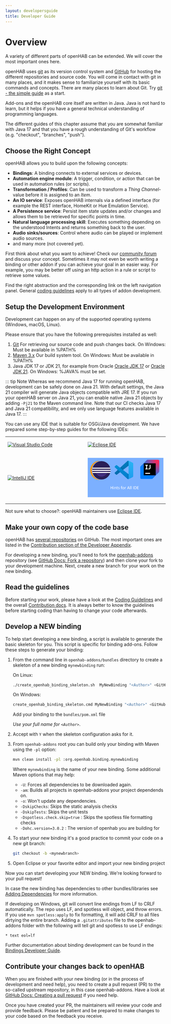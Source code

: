 ```yaml
---
layout: developersguide
title: Developer Guide
---
```


# Overview

A variety of different parts of openHAB can be extended.
We will cover the most important ones here.

openHAB uses [git](https://git-scm.com/) as its version control system and [GitHub](https://github.com/openhab) for hosting the different repositories and source code.
You will come in contact with git in many places, and it makes sense to familiarize yourself with its basic commands and concepts.
There are many places to learn about Git.
Try [git - the simple guide](https://rogerdudler.github.io/git-guide/) as a start.

Add-ons and the openHAB core itself are written in Java.
Java is not hard to learn, but it helps if you have a general technical understanding of programming languages.

The different guides of this chapter assume that you are somewhat familiar with Java 17 and that you have a rough understanding of Git's workflow (e.g. "checkout", "branches", "push").

## Choose the Right Concept

openHAB allows you to build upon the following concepts:

- **Bindings**: A binding connects to external services or devices.
- **Automation engine module**: A trigger, condition, or action that can be used in automation rules (or scripts).
- **Transformation / Profiles**: Can be used to transform a _Thing Channel_- value before it is assigned to an _Item_.
- **An IO service**: Exposes openHAB internals via a defined interface (for example the REST interface, HomeKit or Hue Emulation Service).
- **A Persistence service**: Persist item state updates and/or changes and allows them to be retrieved for specific points in time.
- **Natural language processing skill**:
  Executes something depending on the understood Intents and returns something back to the user.
- **Audio sinks/sources**:
  Control where audio can be played or implement audio sources.
- and many more (not covered yet).

First think about what you want to achieve! Check our [community forum](https://community.openhab.org)
and discuss your concept.
Sometimes it may not even be worth writing a binding or other addon if you can achieve your goal in an easier way.
For example, you may be better off using an http action in a rule or script to retrieve some values.

Find the right abstraction and the corresponding link on the left navigation panel.
General [coding guidelines](guidelines.html) apply to all types of addon development.

## Setup the Development Environment

Development can happen on any of the supported operating systems (Windows, macOS, Linux).

Please ensure that you have the following prerequisites installed as well:

1. [Git](https://git-scm.com/downloads) For retrieving our source code and push changes back. On Windows: Must be available in %PATH%
1. [Maven 3.x](https://maven.apache.org/download.cgi) Our build system tool. On Windows: Must be available in %PATH%
1. Java JDK 17 or JDK 21, for example from Oracle [Oracle JDK 17](https://www.oracle.com/java/technologies/javase/jdk17-archive-downloads.html) or [Oracle JDK 21](https://www.oracle.com/java/technologies/javase/jdk21-archive-downloads.html). On Windows: %JAVA% must be set.

::: tip Note
Whereas we recommend Java 17 for running openHAB, development can be safely done on Java 21.
With default settings, the Java 21 compiler will generate Java objects compatible with JRE 17.
If you run your openHAB server on Java 21, you can enable native Java 21 objects by adding `-Pj21` to the Maven command line.
Note that our CI checks Java 17 and Java 21 compatibility, and we only use language features available in Java 17.
:::

You can use any IDE that is suitable for OSGi/Java development.
We have prepared some step-by-step guides for the following IDEs:

<table style="width:100%">
<tr>
<td style="width:50%">

[![Visual Studio Code](./ide/images/vscode.jpg)](ide/vscode.html)

</td>
<td style="width:50%">

[![Eclipse IDE](./ide/images/eclipse.jpg)](ide/eclipse.html)

</td>
</tr>
<tr>
<td style="width:50%">

[![IntelliJ IDE](./ide/images/intellij.jpg)](ide/intellij.html)

</td>
<td style="width:50%">

[![Generic IDE](./ide/images/generic_ide.png)](ide/generic.html)

</table>

Not sure what to choose?: openHAB maintainers use [Eclipse IDE](https://wiki.eclipse.org/Eclipse_Installer).

## Make your own copy of the code base

openHAB has [several repositories](https://github.com/openhab) on GitHub.
The most important ones are listed in the [Contribution section of the Developer Appendix](contributing.html#the-repositories).

For developing a new binding, you'll need to fork the [openhab-addons](https://github.com/openhab/openhab-addons) repository (see [GitHub Docs: Fork a repository](https://docs.github.com/en/pull-requests/collaborating-with-pull-requests/working-with-forks/fork-a-repo)) and then clone your fork to your development machine.
Next, create a new branch for your work on the new binding.

## Read the guidelines

Before starting your work, please have a look at the [Coding Guidelines](guidelines.html) and the overall [Contribution docs](contributing.html).
It is always better to know the guidelines before starting coding than having to change your code afterwards.

## Develop a NEW binding

To help start developing a new binding, a script is available to generate the basic skeleton for you.
This script is specific for binding add-ons.
Follow these steps to generate your binding:

1. From the command line in `openhab-addons/bundles` directory to create a skeleton of a new binding `mynewbinding` run:

   On Linux:

    ```bash
    ./create_openhab_binding_skeleton.sh  MyNewBinding "<Author>" <GitHubUsername>
    ```

   On Windows:

    ```bash
    create_openhab_binding_skeleton.cmd MyNewBinding "<Author>" <GitHubUsername>
    ```

    Add your binding to the `bundles/pom.xml` file

    _Use your full name for `<Author>`_.

1. Accept with `Y` when the skeleton configuration asks for it.

1. From `openhab-addons` root you can build only your binding with Maven using the `-pl` option:

    ```bash
    mvn clean install -pl :org.openhab.binding.mynewbinding
    ```

   Where `mynewbinding` is the name of your new binding.
   Some additional Maven options that may help:
   - `-U`: Forces all dependencies to be downloaded again.
   - `-am`: Builds all projects in openhab-addons your project dependends on.
   - `-o`: Won't update any dependencies.
   - `-DskipChecks`: Skips the static analysis checks
   - `-DskipTests`: Skips the unit tests
   - `-Dspotless.check.skip=true` : Skips the spotless file formatting checks
   - `-Dohc.version=3.0.2` : The version of openhab you are building for

1. To start your new binding it's a good practice to commit your code on a new git branch:

   ```bash
   git checkout -b <mynewbranch>
   ```

1. Open Eclipse or your favorite editor and import your new binding project

Now you can start developing your NEW binding. We're looking forward to your pull request!

In case the new binding has dependencies to other bundles/libraries see [Adding Dependencies](buildsystem.html#adding-dependencies) for more information.

If developing on Windows, git will convert line endings from LF to CRLF automatically. The repo uses LF,
and spotless will object, and throw errors. If you use `mvn spotless:apply` to fix formatting, it will add CRLF
to all files dirtying the entire branch. Adding a `.gitattributes` file to the openhab-addons folder with the
following will tell git and spotless to use LF endings:

```text
* text eol=lf
```

Further documentation about binding development can be found in the [Bindings Developer Guide](bindings/index.html).

## Contribute your changes back to openHAB

When you are finished with your new binding (or in the process of development and need help), you need to create a pull request (PR) to the so-called upstream repository, in this case openhab-addons.
Have a look at [GitHub Docs: Creating a pull request](https://docs.github.com/en/pull-requests/collaborating-with-pull-requests/proposing-changes-to-your-work-with-pull-requests/creating-a-pull-request) if you need help.

Once you have created your PR, the maintainers will review your code and provide feedback.
Please be patient and be prepared to make changes to your code based on the feedback you receive.
